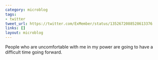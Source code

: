 ```yaml
---
category: microblog
tags:
- twitter
tweet_url: https://twitter.com/ExMember/status/1352672088528613376
links: []
layout: microblog
---
```

People who are uncomfortable with me in my power are going to have a difficult time going forward.
